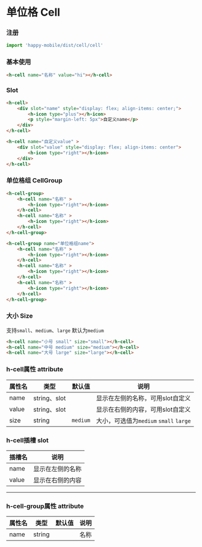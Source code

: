 
# 单位格 Cell

### 注册
```javascript
import 'happy-mobile/dist/cell/cell'
```
### 基本使用
```html
<h-cell name="名称" value="hi"></h-cell>
```

### Slot
```html
<h-cell>
    <div slot="name" style="display: flex; align-items: center;">
        <h-icon type="plus"></h-icon>
        <p style="margin-left: 5px">自定义name</p>
    </div>
</h-cell>

<h-cell name="自定义value" >
    <div slot="value" style="display: flex; align-items: center">
        <h-icon type="right"></h-icon>
    </div>
</h-cell>
```

### 单位格组 CellGroup
```html
<h-cell-group>
    <h-cell name="名称" >
        <h-icon type="right"></h-icon>
    </h-cell>
    <h-cell name="名称" >
        <h-icon type="right"></h-icon>
    </h-cell>
</h-cell-group>

<h-cell-group name="单位格组name">
    <h-cell name="名称" >
        <h-icon type="right"></h-icon>
    </h-cell>
    <h-cell name="名称" >
        <h-icon type="right"></h-icon>
    </h-cell>
    <h-cell name="名称" >
        <h-icon type="right"></h-icon>
    </h-cell>
</h-cell-group>
```

### 大小 Size
支持`small`、`medium`、`large` 默认为`medium`
```html
<h-cell name="小号 small" size="small"></h-cell>
<h-cell name="中号 medium" size="medium"></h-cell>
<h-cell name="大号 large" size="large"></h-cell>
```


### h-cell属性 attribute
属性名 | 类型 | 默认值 | 说明
----|-----|------|------
name | string、slot |  | 显示在左侧的名称，可用slot自定义
value | string、slot |  | 显示在右侧的内容，可用slot自定义
size | string | `medium` | 大小，可选值为`medium` `small` `large`

### h-cell插槽 slot
插槽名 | 说明
----|----
name | 显示在左侧的名称 | 
value | 显示在右侧的内容 |

---

### h-cell-group属性 attribute
属性名 | 类型 | 默认值 | 说明
----|-----|------|------
name | string |  | 名称
